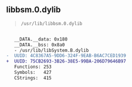 ## libbsm.0.dylib

> `/usr/lib/libbsm.0.dylib`

```diff

   __DATA.__data: 0x180
   __DATA.__bss: 0x8a0
   - /usr/lib/libSystem.B.dylib
-  UUID: 4C8367A5-9DD6-324F-9EAB-B6AC7CED1939
+  UUID: 75CB2693-3B26-38E5-99BA-206D79646B97
   Functions: 253
   Symbols:   427
   CStrings:  415

```
